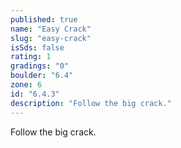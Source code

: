 ```yaml
---
published: true
name: "Easy Crack"
slug: "easy-crack"
isSds: false
rating: 1
gradings: "0"
boulder: "6.4"
zone: 6
id: "6.4.3"
description: "Follow the big crack."
---
```


Follow the big crack.
